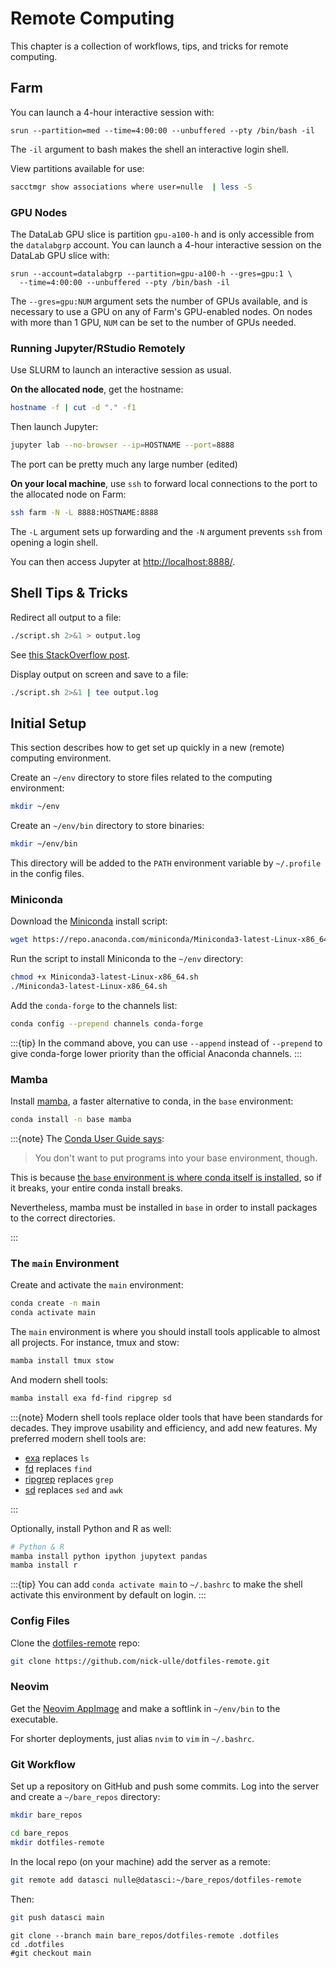 Remote Computing
================

This chapter is a collection of workflows, tips, and tricks for remote
computing.



Farm
----

You can launch a 4-hour interactive session with:

```
srun --partition=med --time=4:00:00 --unbuffered --pty /bin/bash -il
```

The `-il` argument to bash makes the shell an interactive login shell.


View partitions available for use:

```sh
sacctmgr show associations where user=nulle  | less -S
```

### GPU Nodes

The DataLab GPU slice is partition `gpu-a100-h` and is only accessible from the
`datalabgrp` account. You can launch a 4-hour interactive session on the
DataLab GPU slice with:

```
srun --account=datalabgrp --partition=gpu-a100-h --gres=gpu:1 \
  --time=4:00:00 --unbuffered --pty /bin/bash -il
```

The `--gres=gpu:NUM` argument sets the number of GPUs available, and is
necessary to use a GPU on any of Farm's GPU-enabled nodes. On nodes with more
than 1 GPU, `NUM` can be set to the number of GPUs needed.


### Running Jupyter/RStudio Remotely

Use SLURM to launch an interactive session as usual.

**On the allocated node**, get the hostname:

```sh
hostname -f | cut -d "." -f1
```

Then launch Jupyter:

```sh
jupyter lab --no-browser --ip=HOSTNAME --port=8888
```


The port can be pretty much any large number (edited) 

**On your local machine**, use `ssh` to forward local connections to the port
to the allocated node on Farm:

```sh
ssh farm -N -L 8888:HOSTNAME:8888
```

The `-L` argument sets up forwarding and the `-N` argument prevents `ssh` from
opening a login shell.

You can then access Jupyter at <http://localhost:8888/>.



Shell Tips & Tricks
-------------------

Redirect all output to a file:

```sh
./script.sh 2>&1 > output.log
```

See [this StackOverflow post](https://stackoverflow.com/a/818284).

Display output on screen and save to a file:

```sh
./script.sh 2>&1 | tee output.log
```



Initial Setup
-------------

This section describes how to get set up quickly in a new (remote) computing
environment.

Create an `~/env` directory to store files related to the computing
environment:

```sh
mkdir ~/env
```

Create an `~/env/bin` directory to store binaries:

```sh
mkdir ~/env/bin
```

This directory will be added to the `PATH` environment variable by `~/.profile`
in the config files.


### Miniconda

Download the [Miniconda][] install script:

[miniconda]: https://docs.conda.io/en/latest/miniconda.html

```sh
wget https://repo.anaconda.com/miniconda/Miniconda3-latest-Linux-x86_64.sh
```

Run the script to install Miniconda to the `~/env` directory:

```sh
chmod +x Miniconda3-latest-Linux-x86_64.sh
./Miniconda3-latest-Linux-x86_64.sh
```

Add the `conda-forge` to the channels list:

```sh
conda config --prepend channels conda-forge
```

:::{tip}
In the command above, you can use `--append` instead of `--prepend` to give
conda-forge lower priority than the official Anaconda channels.
:::


### Mamba

Install [mamba][], a faster alternative to conda, in the `base` environment:

[mamba]: https://github.com/mamba-org/mamba

```sh
conda install -n base mamba
```

:::{note}
The [Conda User Guide says][no-base]:

> You don't want to put programs into your base environment, though.

This is because [the `base` environment is where conda itself is
installed][so-base], so if it breaks, your entire conda install breaks.

Nevertheless, mamba must be installed in `base` in order to install packages to
the correct directories.

[no-base]: https://docs.conda.io/projects/conda/en/latest/user-guide/getting-started.html#managing-environments
[so-base]: https://stackoverflow.com/a/56504279/1166039
:::


### The `main` Environment

Create and activate the `main` environment:

```sh
conda create -n main
conda activate main
```

The `main` environment is where you should install tools applicable to almost
all projects. For instance, tmux and stow:

```sh
mamba install tmux stow
```

And modern shell tools:

```sh
mamba install exa fd-find ripgrep sd
```

:::{note}
Modern shell tools replace older tools that have been standards for decades.
They improve usability and efficiency, and add new features. My preferred
modern shell tools are:

* [exa][] replaces `ls`
* [fd][] replaces `find`
* [ripgrep][] replaces `grep`
* [sd][] replaces `sed` and `awk`

[exa]: https://github.com/ogham/exa
[fd]: https://github.com/sharkdp/fd
[ripgrep]: https://github.com/BurntSushi/ripgrep
[sd]: https://github.com/chmln/sd
:::

Optionally, install Python and R as well:

```sh
# Python & R
mamba install python ipython jupytext pandas
mamba install r
```

:::{tip}
You can add `conda activate main` to `~/.bashrc` to make the shell activate
this environment by default on login.
:::


### Config Files

Clone the [dotfiles-remote][] repo:

[dotfiles-remote]: https://github.com/nick-ulle/dotfiles-remote

```sh
git clone https://github.com/nick-ulle/dotfiles-remote.git
```


### Neovim

Get the [Neovim AppImage][neovim] and make a softlink in `~/env/bin` to the
executable.

For shorter deployments, just alias `nvim` to `vim` in `~/.bashrc`.

[neovim]: https://github.com/neovim/neovim/wiki/Installing-Neovim#appimage-universal-linux-package


### Git Workflow

Set up a repository on GitHub and push some commits. Log into the server and
create a `~/bare_repos` directory:

```sh
mkdir bare_repos
```

```sh
cd bare_repos
mkdir dotfiles-remote
```

In the local repo (on your machine) add the server as a remote:

```sh
git remote add datasci nulle@datasci:~/bare_repos/dotfiles-remote
```

Then:

```sh
git push datasci main
```

```
git clone --branch main bare_repos/dotfiles-remote .dotfiles
cd .dotfiles
#git checkout main
```


